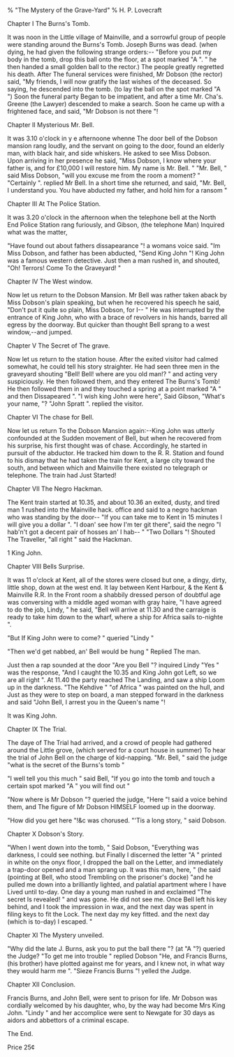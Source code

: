 % "The Mystery of the Grave-Yard" 
% H. P. Lovecraft

    

 

  Chapter I The Burns's Tomb.  

It was noon in the Little village of Mainville, and a sorrowful group of people were standing
around the Burns's Tomb. Joseph Burns was dead. (when dying, he had given the following
strange orders:-- "Before you put my body in the tomb, drop this ball onto the floor,
at a spot marked "A ". " he then handed a small golden ball to the rector.)
The people greatly regretted his death. After The funeral services were finished, Mr Dobson
(the rector) said, "My friends, I will now gratify the last wishes of the deceased. So
saying, he descended into the tomb. (to lay the ball on the spot marked "A ") Soon
the funeral party Began to be impatient, and after a time Mr. Cha's. Greene (the Lawyer)
descended to make a search. Soon he came up with a frightened face, and said, "Mr Dobson
is  not there "!  

  Chapter II Mysterious Mr. Bell.  

It was 3.10 o'clock in y  e   afternoone
whenne The door bell of the Dobson mansion rang loudly, and the servant on going to the door,
found an elderly man, with black hair, and side whiskers. He asked to see Miss Dobson. Upon
arriving in her presence he said, "Miss Dobson, I know where your father is, and for &pound;10,000
I will restore him. My name is Mr. Bell. " "Mr. Bell, " said Miss Dobson, "will
you excuse me from the room a moment? " "Certainly ". replied Mr Bell. In a
short time she returned, and said, "Mr. Bell, I understand you. You have abducted my father,
and hold him for a ransom " 

  Chapter III At The Police Station.  

It was 3.20 o'clock in the afternoon when the telephone bell at the North
End Police Station rang furiously, and Gibson, (the telephone Man) Inquired what was the matter, 

  "Have found out about fathers dissapearance "! a womans voice said.
 "Im Miss Dobson, and father has been abducted, "Send King John "! King John
was a famous western detective. Just then a man rushed in, and shouted, "Oh! Terrors!
Come To the Graveyard! " 

  Chapter IV The West window.  

Now let us return to the Dobson Mansion. Mr Bell was rather taken aback by
Miss Dobson's plain speaking, but when he recovered his speech he said, "Don't
put it quite so plain, Miss Dobson, for I-- " He was interrupted by the entrance of
King John, who with a brace of revolvers in his hands, barred all egress by the doorway. But
quicker than thought Bell sprang to a west window,--and jumped. 

  Chapter V The Secret of The grave.  

Now let us return to the station house. After the exited visitor had calmed
somewhat, he could tell his story straighter. He had seen three men in the graveyard shouting
 "Bell! Bell! where are you old man!? " and acting very suspiciously. He then followed
them, and  they entered The Burns's Tomb!  He then followed them in and they touched
a spring at a point marked "A " and then Dissapeared ". "I wish king John
were here", Said Gibson, "What's your name, "? "John Spratt ".
replied the visitor. 

  Chapter VI The chase for Bell.  

Now let us return To the Dobson Mansion again:--King John was utterly
confounded at the Sudden movement of Bell, but when he recovered from his surprise, his first
thought was of chase. Accordingly, he started in pursuit of the abductor. He tracked him down
to the R. R. Station and found to his dismay that he had taken the train for Kent, a large city
toward the south, and between which and Mainville there existed no telegraph or telephone. The
train had Just Started! 

  Chapter VII The Negro Hackman.  

The Kent train started at 10.35, and about 10.36 an exited, dusty, and tired
man  1   rushed into the Mainville hack. office and said to a
negro hackman who was standing by the door-- "If you can take me to Kent in 15 minutes
I will give you a dollar ". "I doan' see how I'm ter git there",
said the negro "I hab'n't got a decent pair of hosses an' I hab-- "
 "Two Dollars "! Shouted The Traveller, "all right " said the Hackman. 

   1  King John. 

  Chapter VIII Bells Surprise.  

It was 11 o'clock at Kent, all of the stores were closed but one, a dingy,
dirty, little shop, down at the west end. It lay between Kent Harbour, & the Kent &
Mainville R.R. In the Front room a shabbily dressed person of doubtful age was conversing with
a middle aged woman with gray haire, "I have agreed to do the job, Lindy, " he said,
 "Bell will arrive at 11.30 and the carraige is ready to take him down to the wharf, where
a ship for Africa sails to-nighte ". 

  "But If King John were to come? " queried "Lindy " 

  "Then we'd get nabbed, an' Bell would be hung " Replied
The man. 

 Just then a rap sounded at the door "Are you Bell "? inquired Lindy
 "Yes " was the response, "And I caught the 10.35 and King John got Left, so
we are all right ". At 11.40 the party reached The Landing, and saw a ship Loom up in the
darkness. "The Kehdive " "of Africa " was painted on the hull, and Just
as they were to step on board, a man stepped forward in the darkness and said "John Bell,
I arrest you in the Queen's name "! 

 It was King John. 

  Chapter IX The Trial.  

The daye of The Trial had arrived, and a crowd of people had gathered around
the Little grove, (which served for a court house in summer) To hear the trial of John Bell
on the charge of kid-napping. "Mr. Bell, " said the judge "what is the
secret of the Burns's tomb " 

  "I well tell you this much " said Bell, "If you go into the
tomb and touch a certain spot marked "A " you will find out " 

  "Now where is Mr Dobson "? queried the judge, "Here "!
said a voice behind them, and The  figure of Mr Dobson HIMSELF  loomed up in the doorway. 

  "How did you get here "!&c was chorused. "'Tis
a long story, " said Dobson. 

  Chapter X Dobson's Story.  

 "When I went down into the tomb, " Said Dobson, "Everything
was darkness, I could see nothing. but Finally I discerned the letter "A " printed
in white on the onyx floor, I dropped the ball on the Letter, and immediately a trap-door
opened and a man sprang up. It was this man, here, " (he said (pointing at Bell, who stood
Trembling on the prisoner's docke) "and he pulled me down into a brilliantly lighted,
and palatial apartment where I have Lived until to-day. One day a young man rushed in
and exclaimed "The secret Is revealed! " and was gone. He did not see me. Once Bell
left his key behind, and I took the impression in wax, and the next day was spent in filing
keys to fit the Lock. The next day my key fitted. and the next day (which is to-day) I
escaped. " 

  Chapter XI The Mystery unveiled.  

 "Why did the late J. Burns, ask you to put the ball there "? (at
 "A "?) queried the Judge? "To get me into trouble " replied Dobson "He,
and Francis Burns, (his brother) have plotted against me for years, and I knew not, in what
way they would harm me ". "Sieze Francis Burns "! yelled the Judge. 

  Chapter XII Conclusion.  

Francis Burns, and John Bell, were sent to prison for life. Mr Dobson was cordially
welcomed by his daughter, who, by the way had become Mrs King John. "Lindy " and
her accomplice were sent to Newgate for 30 days as aidors and abbettors of a criminal escape. 

  The End.  

 Price 25&cent; 
